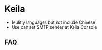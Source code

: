 # Keila

- Mulitly languages but not include Chinese
- Use can set SMTP sender at Keila Console

## FAQ
